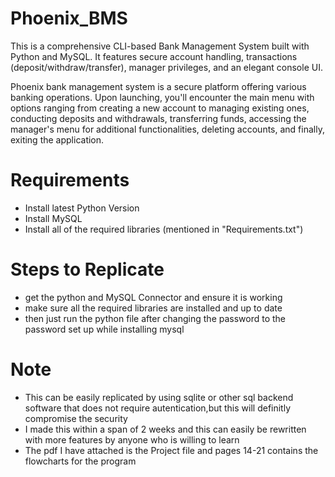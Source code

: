 # Phoenix_BMS
This is a comprehensive CLI-based Bank Management System built with Python and MySQL. It features secure account handling, transactions (deposit/withdraw/transfer), manager privileges, and an elegant console UI.

Phoenix bank management system is a secure platform offering various banking operations. Upon launching, you'll encounter the main menu with options ranging from creating a new account to managing existing ones, conducting deposits and withdrawals, transferring funds, accessing the manager's menu for additional functionalities, deleting accounts, and finally, exiting the application.

# Requirements
- Install latest Python Version
- Install MySQL
- Install all of the required libraries (mentioned in "Requirements.txt")

# Steps to Replicate
- get the python and MySQL Connector and ensure it is working
- make sure all the required libraries are installed and up to date
- then just run the python file after changing the password to the password set up while installing mysql

# Note
- This can be easily replicated by using sqlite or other sql backend software that does not require autentication,but this will definitly compromise the security
- I made this within a span of 2 weeks and this can easily be rewritten with more features by anyone who is willing to learn
- The pdf I have attached is the Project file and pages 14-21 contains the flowcharts for the program
